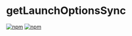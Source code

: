 # getLaunchOptionsSync 

[![npm](https://img.shields.io/npm/v/evapi-getLaunchOptionsSync.svg)](https://www.npmjs.com/package/evapi-getLaunchOptionsSync)
[![npm](https://img.shields.io/npm/v/evapi.svg)](https://www.npmjs.com/package/evapi)
